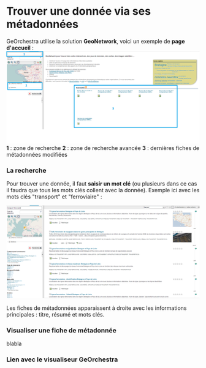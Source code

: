 # Trouver une donnée via ses métadonnées

GeOrchestra utilise la solution **GeoNetwork**, voici un exemple de **page d'accueil** :
![Accueil GeoNetwork](gn_acceuil.png)
**1** : zone de recherche
**2** : zone de recherche avancée
**3** : dernières fiches de métadonnées modifiées

### La recherche

Pour trouver une donnée, il faut **saisir un mot clé** (ou plusieurs dans ce cas il faudra que tous les mots clés collent avec la donnée). Exemple ici avec les mots clés "transport" et "ferroviaire" :

![Recherche donnée](gn_recherche.png)

Les fiches de métadonnées apparaissent à droite avec les informations principales : titre, résumé et mots clés.

### Visualiser une fiche de métadonnée

blabla



### Lien avec le visualiseur GeOrchestra

